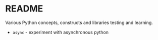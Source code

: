 # README

Various Python concepts, constructs and libraries testing and learning.

* `async` - experiment with asynchronous python
